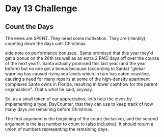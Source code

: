 # Day 13 Challenge

## Count the Days

The elves are SPENT. They need some motivation. They are (literally) counting down the days until Christmas.

side note on performance bonuses.. Santa promised that this year they'd get a bonus on the 26th (as well as an extra 2 PAID days off over the course of the next year!). Santa actually promised this last year (and the year before) but no one got a bonus because (according to Santa) "global warming has caused rising sea levels which in turn has eaten coastline, causing a need for many repairs at some of the high-density apartment complexes Santa owns in Florida, resulting in lower cashflow for the parent organization". That's what he said, anyway.

So, as a small token of our appreciation, let's help the elves by implementing a type, DayCounter, that they can use to keep track of how many days are remaining before Christmas.

The first argument is the beginning of the count (inclusive), and the second argument is the last number to count to (also inclusive). It should return a union of numbers representing the remaining days.
